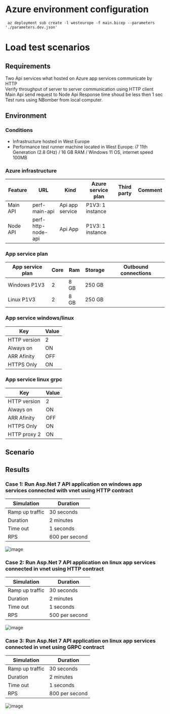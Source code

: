 # Azure environment configuration
```
 az deployment sub create -l westeurope -f main.bicep --parameters './parameters.dev.json'
 ```

# Load test scenarios
## Requirements
Two Api services what hosted on Azure app services communicate by HTTP   
Verify throughput of server to server communication using HTTP client Main Api send request to Node Api 
Response time shoud be less then 1 sec
Test runs using NBomber from local computer.

## Environment

### Conditions

* Infrastructure hosted in West Europe
* Performance test runner machine located in West Europe: i7 11th Generation (2.8 GHz) / 16 GB RAM / Windows 11 OS, internet speed 100MB

### Azure infrastructure
| Feature                               | URL                                                              | Kind                      | Azure service plan                             | Third party | Comment                 |
| ------------------------------------- | ---------------------------------------------------------------- | ------------------------- | ---------------------------------------------- | ----------- | ----------------------- |
| Main API                      | perf-main-api       | Api app service           | P1V3: 1 instance       |             |                         |  
| Node API                     | perf-http-node-api         | Api App                   | P1V3: 1 instance             |             |                         |


### App service plan

| App service plan | Core | Ram     | Storage | Outbound connections |
| ---------------- | ---- | ------- | ------- | -------------------- |
| Windows P1V3     | 2    | 8 GB    | 250 GB   |                     |
| Linux P1V3       | 2    | 8 GB    | 250 GB   |                     |

### App service windows/linux
| Key | Value |
| --- | ----  |
| HTTP version | 2 |
| Always on | ON |
| ARR Afinity | OFF |
| HTTPS Only | ON |

### App service linux grpc
| Key | Value |
| --- | ----  |
| HTTP version | 2 |
| Always on | ON |
| ARR Afinity | OFF |
| HTTPS Only | ON |
| HTTP proxy 2 | ON |

## Scenario
## Results
### Case 1: Run Asp.Net 7 API application on windows app services connected with vnet using HTTP contract
| Simulation      | Duration       |
| --------------- | -------------- |
| Ramp up traffic | 30 seconds     |
| Duration        | 2 minutes      |
| Time out        | 1 seconds      |
| RPS             | 600 per second |
![image](https://user-images.githubusercontent.com/14298158/218453254-c167fa3e-cc67-4859-acd9-eff2a60d4293.png)

### Case 2: Run Asp.Net 7 API application on linux app services connected in vnet using HTTP contract
| Simulation      | Duration       |
| --------------- | -------------- |
| Ramp up traffic | 30 seconds     |
| Duration        | 2 minutes      |
| Time out        | 1 seconds      |
| RPS             | 500 per second |
![image](https://user-images.githubusercontent.com/14298158/218453781-0323ac22-3c92-4574-b4ec-bdefe831de7c.png)

### Case 3: Run Asp.Net 7 API application on linux app services connected in vnet using GRPC contract
| Simulation      | Duration       |
| --------------- | -------------- |
| Ramp up traffic | 30 seconds     |
| Duration        | 2 minutes      |
| Time out        | 1 seconds      |
| RPS             | 800 per second |
![image](https://user-images.githubusercontent.com/14298158/218453959-aa222b2b-b5f4-4613-8f4a-a4801f946fba.png)



